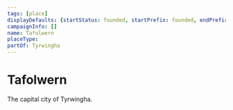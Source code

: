 ```yaml
---
tags: [place]
displayDefaults: {startStatus: founded, startPrefix: founded, endPrefix: destroyed, endStatus: destroyed}
campaignInfo: []
name: Tafolwern
placeType:
partOf: Tyrwingha
---
```


# Tafolwern

The capital city of Tyrwingha.

